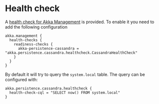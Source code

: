 # Health check

A [health check for Akka Management](https://doc.akka.io/docs/akka-management/current/healthchecks.html)
is provided. To enable it you need to add the following configuration

```
akka.management {
  health-checks {
    readiness-checks {
      akka-persistence-cassandra = "akka.persistence.cassandra.healthcheck.CassandraHealthCheck"
    }
  }
}
```

By default it will try to query the `system.local` table. The query can be configured with:

```
akka.persistence.cassandra.healthcheck {
  health-check-cql = "SELECT now() FROM system.local"
}
``` 

 
